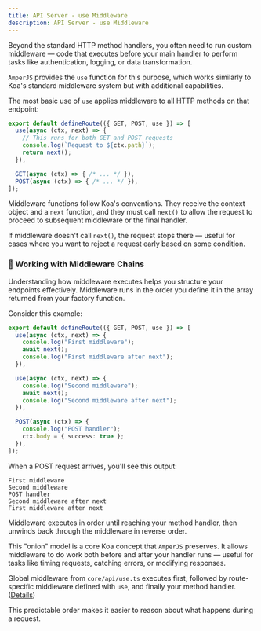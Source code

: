 ```yaml
---
title: API Server - use Middleware
description: API Server - use Middleware
---
```


Beyond the standard HTTP method handlers, you often need to run custom middleware —
code that executes before your main handler to perform tasks like authentication,
logging, or data transformation.

`AmperJS` provides the `use` function for this purpose,
which works similarly to Koa's standard middleware system but with additional capabilities.

The most basic use of `use` applies middleware to all HTTP methods on that endpoint:

```ts [api/example/index.ts]
export default defineRoute(({ GET, POST, use }) => [
  use(async (ctx, next) => {
    // This runs for both GET and POST requests
    console.log(`Request to ${ctx.path}`);
    return next();
  }),

  GET(async (ctx) => { /* ... */ }),
  POST(async (ctx) => { /* ... */ }),
]);
```

Middleware functions follow Koa's conventions.
They receive the context object and a `next` function, and they must call `next()`
to allow the request to proceed to subsequent middleware or the final handler.

If middleware doesn't call `next()`, the request stops there —
useful for cases where you want to reject a request early based on some condition.

### 🔄 Working with Middleware Chains

Understanding how middleware executes helps you structure your endpoints effectively.
Middleware runs in the order you define it in the array returned from your factory function.

Consider this example:

```ts [api/example/index.ts]
export default defineRoute(({ GET, POST, use }) => [
  use(async (ctx, next) => {
    console.log("First middleware");
    await next();
    console.log("First middleware after next");
  }),

  use(async (ctx, next) => {
    console.log("Second middleware");
    await next();
    console.log("Second middleware after next");
  }),

  POST(async (ctx) => {
    console.log("POST handler");
    ctx.body = { success: true };
  }),
]);
```

When a POST request arrives, you'll see this output:

```
First middleware
Second middleware
POST handler
Second middleware after next
First middleware after next
```

Middleware executes in order until reaching your method handler,
then unwinds back through the middleware in reverse order.

This "onion" model is a core Koa concept that `AmperJS` preserves.
It allows middleware to do work both before and after your handler runs —
useful for tasks like timing requests, catching errors, or modifying responses.

Global middleware from `core/api/use.ts` executes first,
followed by route-specific middleware defined with `use`, and finally your method handler.
([Details](/api-server/core-configuration))

This predictable order makes it easier to reason about what happens during a request.

